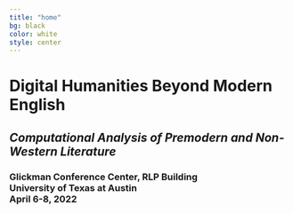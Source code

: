 ```yaml
---
title: "home"
bg: black
color: white
style: center
---
```


<div id="clickout" href="#about">
<h1 style="text-align: left;">Digital Humanities Beyond Modern English</h1>
<h2 style="font-style: italic;">Computational Analysis of Premodern and Non-Western Literature</h2>
<h3 style="position: relative; bottom: 0;">Glickman Conference Center, RLP Building<br/>University of Texas at Austin<br/>April 6-8, 2022</h3>
</div>
